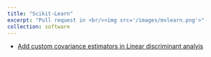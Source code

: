 ```yaml
---
title: "Scikit-Learn"
excerpt: "Pull request in <br/><img src='/images/mvlearn.png'>"
collection: software
---
```

- [Add custom covariance estimators in Linear discriminant analyis](https://github.com/scikit-learn/scikit-learn/pull/14446)

